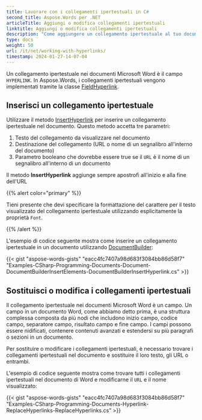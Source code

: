 ```yaml
---
title: Lavorare con i collegamenti ipertestuali in C#
second_title: Aspose.Words per .NET
articleTitle: Aggiungi o modifica collegamenti ipertestuali
linktitle: Aggiungi o modifica collegamenti ipertestuali
description: "Come aggiungere un collegamento ipertestuale al tuo documento in C# utilizzando Aspose.Words per .NET."
type: docs
weight: 50
url: /it/net/working-with-hyperlinks/
timestamp: 2024-01-27-14-07-04
---
```


Un collegamento ipertestuale nei documenti Microsoft Word è il campo `HYPERLINK`. In Aspose.Words, i collegamenti ipertestuali vengono implementati tramite la classe [FieldHyperlink](https://reference.aspose.com/words/it/net/aspose.words.fields/fieldhyperlink/).

## Inserisci un collegamento ipertestuale

Utilizzare il metodo [InsertHyperlink](https://reference.aspose.com/words/it/net/aspose.words/documentbuilder/inserthyperlink/) per inserire un collegamento ipertestuale nel documento. Questo metodo accetta tre parametri:

1. Testo del collegamento da visualizzare nel documento
2. Destinazione del collegamento (URL o nome di un segnalibro all'interno del documento)
3. Parametro booleano che dovrebbe essere true se il `URL` è il nome di un segnalibro all'interno di un documento

Il metodo **InsertHyperlink** aggiunge sempre apostrofi all'inizio e alla fine dell'URL

{{% alert color="primary" %}}

Tieni presente che devi specificare la formattazione del carattere per il testo visualizzato del collegamento ipertestuale utilizzando esplicitamente la proprietà `Font`.

{{% /alert %}}

L'esempio di codice seguente mostra come inserire un collegamento ipertestuale in un documento utilizzando [DocumentBuilder](https://reference.aspose.com/words/it/net/aspose.words/documentbuilder/):

{{< gist "aspose-words-gists" "eacc4fc7407a98d683f3084bb86d58f7" "Examples-CSharp-Programming-Documents-Document-DocumentBuilderInsertElements-DocumentBuilderInsertHyperlink.cs" >}}

## Sostituisci o modifica i collegamenti ipertestuali

Il collegamento ipertestuale nei documenti Microsoft Word è un campo. Un campo in un documento Word, come abbiamo detto prima, è una struttura complessa composta da più nodi che includono inizio campo, codice campo, separatore campo, risultato campo e fine campo. I campi possono essere nidificati, contenere contenuti avanzati e estendersi su più paragrafi o sezioni in un documento.

Per sostituire o modificare i collegamenti ipertestuali, è necessario trovare i collegamenti ipertestuali nel documento e sostituire il loro testo, gli URL o entrambi.

L'esempio di codice seguente mostra come trovare tutti i collegamenti ipertestuali nel documento di Word e modificarne il `URL` e il nome visualizzato:

{{< gist "aspose-words-gists" "eacc4fc7407a98d683f3084bb86d58f7" "Examples-CSharp-Programming-Documents-Hyperlink-ReplaceHyperlinks-ReplaceHyperlinks.cs" >}}
